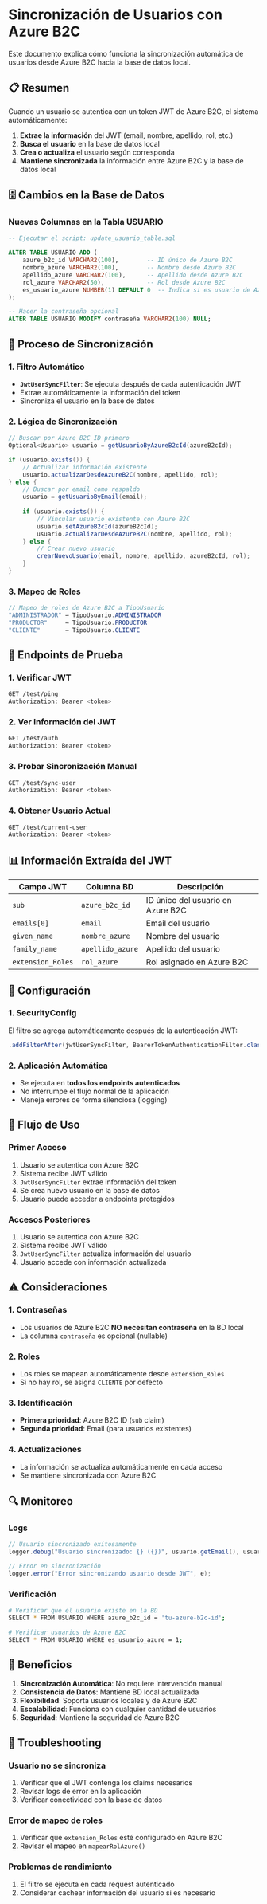 # Sincronización de Usuarios con Azure B2C

Este documento explica cómo funciona la sincronización automática de usuarios desde Azure B2C hacia la base de datos local.

## 📋 Resumen

Cuando un usuario se autentica con un token JWT de Azure B2C, el sistema automáticamente:

1. **Extrae la información** del JWT (email, nombre, apellido, rol, etc.)
2. **Busca el usuario** en la base de datos local
3. **Crea o actualiza** el usuario según corresponda
4. **Mantiene sincronizada** la información entre Azure B2C y la base de datos local

## 🗄️ Cambios en la Base de Datos

### Nuevas Columnas en la Tabla USUARIO

```sql
-- Ejecutar el script: update_usuario_table.sql

ALTER TABLE USUARIO ADD (
    azure_b2c_id VARCHAR2(100),        -- ID único de Azure B2C
    nombre_azure VARCHAR2(100),        -- Nombre desde Azure B2C
    apellido_azure VARCHAR2(100),      -- Apellido desde Azure B2C
    rol_azure VARCHAR2(50),            -- Rol desde Azure B2C
    es_usuario_azure NUMBER(1) DEFAULT 0  -- Indica si es usuario de Azure B2C
);

-- Hacer la contraseña opcional
ALTER TABLE USUARIO MODIFY contraseña VARCHAR2(100) NULL;
```

## 🔄 Proceso de Sincronización

### 1. Filtro Automático
- **`JwtUserSyncFilter`**: Se ejecuta después de cada autenticación JWT
- Extrae automáticamente la información del token
- Sincroniza el usuario en la base de datos

### 2. Lógica de Sincronización
```java
// Buscar por Azure B2C ID primero
Optional<Usuario> usuario = getUsuarioByAzureB2cId(azureB2cId);

if (usuario.exists()) {
    // Actualizar información existente
    usuario.actualizarDesdeAzureB2C(nombre, apellido, rol);
} else {
    // Buscar por email como respaldo
    usuario = getUsuarioByEmail(email);
    
    if (usuario.exists()) {
        // Vincular usuario existente con Azure B2C
        usuario.setAzureB2cId(azureB2cId);
        usuario.actualizarDesdeAzureB2C(nombre, apellido, rol);
    } else {
        // Crear nuevo usuario
        crearNuevoUsuario(email, nombre, apellido, azureB2cId, rol);
    }
}
```

### 3. Mapeo de Roles
```java
// Mapeo de roles de Azure B2C a TipoUsuario
"ADMINISTRADOR" → TipoUsuario.ADMINISTRADOR
"PRODUCTOR"     → TipoUsuario.PRODUCTOR
"CLIENTE"       → TipoUsuario.CLIENTE
```

## 🧪 Endpoints de Prueba

### 1. Verificar JWT
```bash
GET /test/ping
Authorization: Bearer <token>
```

### 2. Ver Información del JWT
```bash
GET /test/auth
Authorization: Bearer <token>
```

### 3. Probar Sincronización Manual
```bash
GET /test/sync-user
Authorization: Bearer <token>
```

### 4. Obtener Usuario Actual
```bash
GET /test/current-user
Authorization: Bearer <token>
```

## 📊 Información Extraída del JWT

| Campo JWT | Columna BD | Descripción |
|-----------|------------|-------------|
| `sub` | `azure_b2c_id` | ID único del usuario en Azure B2C |
| `emails[0]` | `email` | Email del usuario |
| `given_name` | `nombre_azure` | Nombre del usuario |
| `family_name` | `apellido_azure` | Apellido del usuario |
| `extension_Roles` | `rol_azure` | Rol asignado en Azure B2C |

## 🔧 Configuración

### 1. SecurityConfig
El filtro se agrega automáticamente después de la autenticación JWT:

```java
.addFilterAfter(jwtUserSyncFilter, BearerTokenAuthenticationFilter.class)
```

### 2. Aplicación Automática
- Se ejecuta en **todos los endpoints autenticados**
- No interrumpe el flujo normal de la aplicación
- Maneja errores de forma silenciosa (logging)

## 🚀 Flujo de Uso

### Primer Acceso
1. Usuario se autentica con Azure B2C
2. Sistema recibe JWT válido
3. `JwtUserSyncFilter` extrae información del token
4. Se crea nuevo usuario en la base de datos
5. Usuario puede acceder a endpoints protegidos

### Accesos Posteriores
1. Usuario se autentica con Azure B2C
2. Sistema recibe JWT válido
3. `JwtUserSyncFilter` actualiza información del usuario
4. Usuario accede con información actualizada

## ⚠️ Consideraciones

### 1. Contraseñas
- Los usuarios de Azure B2C **NO necesitan contraseña** en la BD local
- La columna `contraseña` es opcional (nullable)

### 2. Roles
- Los roles se mapean automáticamente desde `extension_Roles`
- Si no hay rol, se asigna `CLIENTE` por defecto

### 3. Identificación
- **Primera prioridad**: Azure B2C ID (`sub` claim)
- **Segunda prioridad**: Email (para usuarios existentes)

### 4. Actualizaciones
- La información se actualiza automáticamente en cada acceso
- Se mantiene sincronizada con Azure B2C

## 🔍 Monitoreo

### Logs
```java
// Usuario sincronizado exitosamente
logger.debug("Usuario sincronizado: {} ({})", usuario.getEmail(), usuario.getTipoUsuario());

// Error en sincronización
logger.error("Error sincronizando usuario desde JWT", e);
```

### Verificación
```bash
# Verificar que el usuario existe en la BD
SELECT * FROM USUARIO WHERE azure_b2c_id = 'tu-azure-b2c-id';

# Verificar usuarios de Azure B2C
SELECT * FROM USUARIO WHERE es_usuario_azure = 1;
```

## 🎯 Beneficios

1. **Sincronización Automática**: No requiere intervención manual
2. **Consistencia de Datos**: Mantiene BD local actualizada
3. **Flexibilidad**: Soporta usuarios locales y de Azure B2C
4. **Escalabilidad**: Funciona con cualquier cantidad de usuarios
5. **Seguridad**: Mantiene la seguridad de Azure B2C

## 🚨 Troubleshooting

### Usuario no se sincroniza
1. Verificar que el JWT contenga los claims necesarios
2. Revisar logs de error en la aplicación
3. Verificar conectividad con la base de datos

### Error de mapeo de roles
1. Verificar que `extension_Roles` esté configurado en Azure B2C
2. Revisar el mapeo en `mapearRolAzure()`

### Problemas de rendimiento
1. El filtro se ejecuta en cada request autenticado
2. Considerar cachear información del usuario si es necesario 